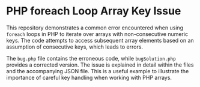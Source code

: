 # PHP foreach Loop Array Key Issue

This repository demonstrates a common error encountered when using `foreach` loops in PHP to iterate over arrays with non-consecutive numeric keys.  The code attempts to access subsequent array elements based on an assumption of consecutive keys, which leads to errors.

The `bug.php` file contains the erroneous code, while `bugSolution.php` provides a corrected version.  The issue is explained in detail within the files and the accompanying JSON file.  This is a useful example to illustrate the importance of careful key handling when working with PHP arrays.